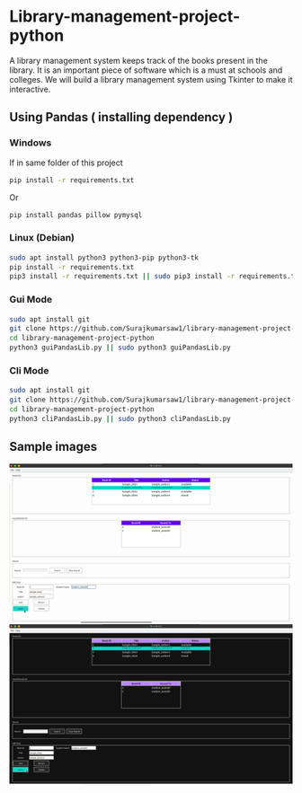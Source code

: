 # Library-management-project-python
A library management system keeps track of the books present in the library. It is an important piece of software which is a must at schools and colleges. We will build a library management system using Tkinter to make it interactive.

## Using Pandas ( installing dependency )

### Windows

If in same folder of this project
```bash
pip install -r requirements.txt
```
Or
```bash
pip install pandas pillow pymysql
```

### Linux (Debian)

```bash
sudo apt install python3 python3-pip python3-tk 
pip install -r requirements.txt
pip3 install -r requirements.txt || sudo pip3 install -r requirements.txt
```

### Gui Mode 

```bash
sudo apt install git
git clone https://github.com/Surajkumarsaw1/library-management-project-python.git
cd library-management-project-python
python3 guiPandasLib.py || sudo python3 guiPandasLib.py
```

### Cli Mode

```bash
sudo apt install git
git clone https://github.com/Surajkumarsaw1/library-management-project-python.git
cd library-management-project-python
python3 cliPandasLib.py || sudo python3 cliPandasLib.py
```

## Sample images
![Light theme](./imgs/light_theme.png)
![Dark theme](./imgs/dark_theme.png)
